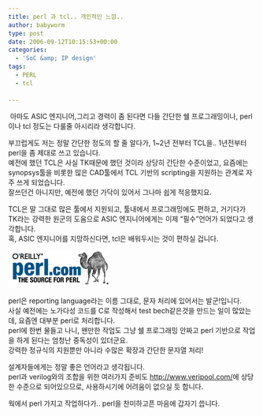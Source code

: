 ```yaml
---
title: perl 과 tcl.. 개인적인 느낌..
author: babyworm
type: post
date: 2006-09-12T10:15:53+00:00
categories:
  - 'SoC &amp; IP design'
tags:
  - PERL
  - tcl

---
```

&nbsp;아마도 ASIC 엔지니어,그리고 경력이 좀 된다면 다들 간단한 쉘 프로그래밍이나, perl이나 tcl 정도는 다룰줄 아시리라 생각합니다.

부끄럽게도 저는 정말 간단한 정도의 할 줄 알다가, 1~2년 전부터 TCL을.. 1년전부터 perl을 좀 제대로 쓰고 있습니다. <br>
예전에 했던 TCL은 사실 TK때문에 했던 것이라 상당히 간단한 수준이었고, 요즘에는 synopsys툴을 비롯한 많은 CAD툴에서 TCL 기반의 scripting을 지원하는 관계로 자주 쓰게 되었습니다.<br>
잘쓰던건 아니지만, 예전에 했던 가닥이 있어서 그나마 쉽게 적응했지요.

TCL은 말 그대로 많은 툴에서 지원되고, 툴내에서 프로그래밍에도 편하고, 거기다가 TK라는 강력한 원군의 도움으로 ASIC 엔지니어에게는 이제 &#8220;필수&#8221;언어가 되었다고 생각합니다.<br>
혹, ASIC 엔지니어를 지망하신다면, tcl은 배워두시는 것이 편하실 겁니다.

<img loading="lazy" decoding="async" src="featured_perl.jpg">

perl은 reporting language라는 이름 그대로, 문자 처리에 있어서는 발군!입니다.<br>
사실 예전에는 노가다성 코드를 C로 작성해서 test bech같은것을 만드는 일이 많았는데, 요즘엔 대부분 perl로 처리합니다.<br>
perl에 한번 물들고 나니, 왠만한 작업도 그냥 쉘 프로그래밍 안짜고 perl 기반으로 작업을 하게 된다는 엄청난 중독성이 있더군요.<br>
강력한 정규식의 지원뿐만 아니라 수많은 확장과 간단한 문자열 처리!

설계자들에게는 정말 좋은 언어라고 생각됩니다.<br>
perl과 verilog와의 조합을 위한 여러가지 준비도 <http://www.veripool.com/>에 상당한 수준으로 되어있으므로, 사용하시기에 어려움이 없으실 듯 합니다.

웍에서 perl 가지고 작업하다가.. perl을 찬미하고픈 마음에 갑자기 씁니다.
